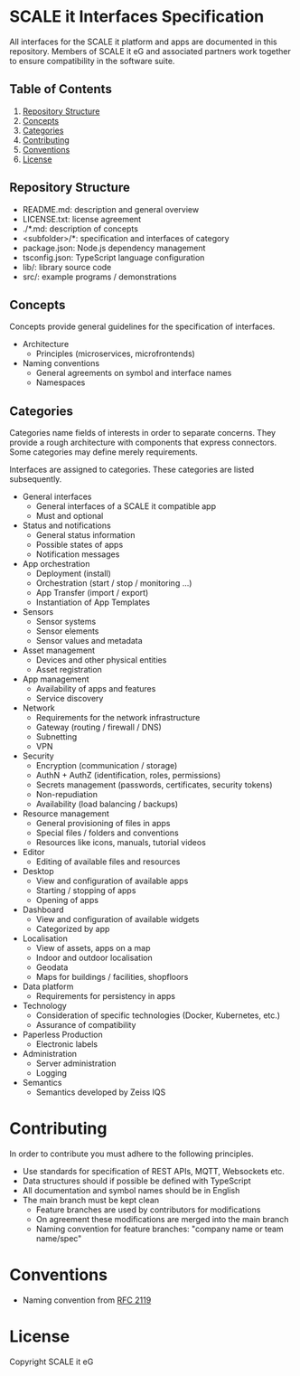 # SCALE it Interfaces Specification

All interfaces for the SCALE it platform and apps are documented in this repository. Members of SCALE it eG and associated partners work together to ensure compatibility in the software suite.

## Table of Contents
1. [Repository Structure](#repository-structure)
2. [Concepts](#concepts)
3. [Categories](#categories)
4. [Contributing](#contributing)
5. [Conventions](#conventions)
6. [License](#license)

## Repository Structure

- README.md: description and general overview
- LICENSE.txt: license agreement
- ./*.md: description of concepts
- &lt;subfolder&gt;/*: specification and interfaces of category
- package.json: Node.js dependency management
- tsconfig.json: TypeScript language configuration
- lib/: library source code
- src/: example programs / demonstrations

## Concepts

Concepts provide general guidelines for the specification of interfaces.

- Architecture
    - Principles (microservices, microfrontends)
- Naming conventions
    - General agreements on symbol and interface names
    - Namespaces

## Categories

Categories name fields of interests in order to separate concerns. They provide a rough architecture with components that express connectors. Some categories may define merely requirements.

Interfaces are assigned to categories. These categories are listed subsequently.

- General interfaces
    - General interfaces of a SCALE it compatible app
    - Must and optional
- Status and notifications
    - General status information
    - Possible states of apps
    - Notification messages
- App orchestration
    - Deployment (install)
    - Orchestration (start / stop / monitoring ...)
    - App Transfer (import / export)
    - Instantiation of App Templates
- Sensors
    - Sensor systems
    - Sensor elements
    - Sensor values and metadata
- Asset management
    - Devices and other physical entities
    - Asset registration
- App management
    - Availability of apps and features
    - Service discovery
- Network
    - Requirements for the network infrastructure
    - Gateway (routing / firewall / DNS)
    - Subnetting
    - VPN
- Security
    - Encryption (communication / storage)
    - AuthN + AuthZ (identification, roles, permissions)
    - Secrets management (passwords, certificates, security tokens)
    - Non-repudiation
    - Availability (load balancing / backups)
- Resource management
    - General provisioning of files in apps
    - Special files / folders and conventions
    - Resources like icons, manuals, tutorial videos
- Editor
    - Editing of available files and resources
- Desktop
    - View and configuration of available apps
    - Starting / stopping of apps
    - Opening of apps
- Dashboard
    - View and configuration of available widgets
    - Categorized by app
- Localisation
    - View of assets, apps on a map
    - Indoor and outdoor localisation
    - Geodata
    - Maps for buildings / facilities, shopfloors
- Data platform
    - Requirements for persistency in apps
- Technology
    - Consideration of specific technologies (Docker, Kubernetes, etc.)
    - Assurance of compatibility
- Paperless Production
    - Electronic labels
- Administration
    - Server administration
    - Logging
- Semantics
    - Semantics developed by Zeiss IQS

# Contributing

In order to contribute you must adhere to the following principles.

- Use standards for specification of REST APIs, MQTT, Websockets etc.
- Data structures should if possible be defined with TypeScript
- All documentation and symbol names should be in English
- The main branch must be kept clean
    - Feature branches are used by contributors for modifications
    - On agreement these modifications are merged into the main branch
    - Naming convention for feature branches: "company name or team name/spec"

# Conventions

- Naming convention from [RFC 2119](https://datatracker.ietf.org/doc/html/rfc2119)

# License

Copyright SCALE it eG
